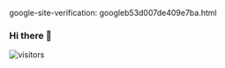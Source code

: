 google-site-verification: googleb53d007de409e7ba.html

### Hi there 👋
![visitors](https://visitor-badge.deta.dev/badge?page_id=alirezakhodabakhsh&left_color=red&right_color=green)
<!--
**alirezakhodabakhsh/alirezakhodabakhsh** is a ✨ _special_ ✨ repository because its `README.md` (this file) appears on your GitHub profile.

Here are some ideas to get you started:

- 🔭 I’m currently working on ...
- 🌱 I’m currently learning ...
- 👯 I’m looking to collaborate on ...
- 🤔 I’m looking for help with ...
- 💬 Ask me about ...
- 📫 How to reach me: ...
- 😄 Pronouns: ...
- ⚡ Fun fact: ...
-->
